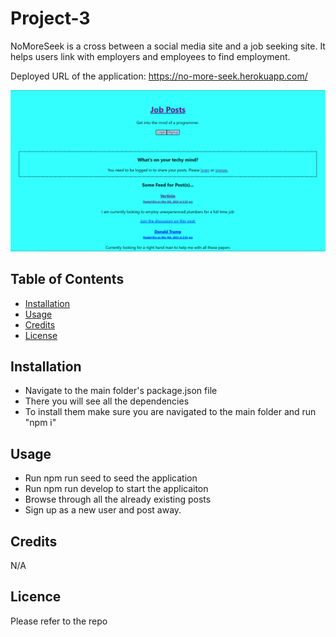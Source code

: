 # Project-3

NoMoreSeek is a cross between a social media site and a job seeking site. It helps users link with employers and employees
to find employment.

Deployed URL of the application: https://no-more-seek.herokuapp.com/

![Screenshot](./screenshot.PNG)

## Table of Contents

- [Installation](#installation)
- [Usage](#usage)
- [Credits](#credits)
- [License](#license)

## Installation

- Navigate to the main folder's package.json file
- There you will see all the dependencies
- To install them make sure you are navigated to the main folder and run "npm i"

## Usage

- Run npm run seed to seed the application
- Run npm run develop to start the applicaiton
- Browse through all the already existing posts
- Sign up as a new user and post away.

## Credits

N/A

## Licence

Please refer to the repo
